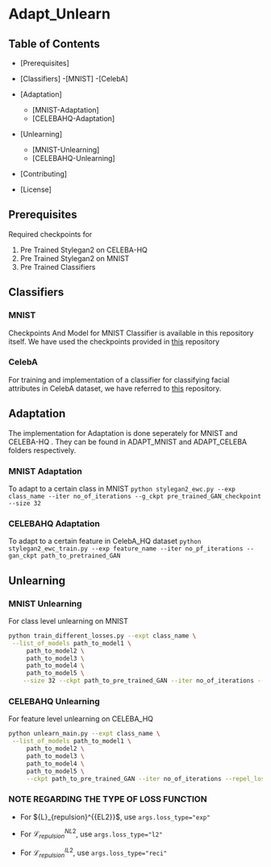 
# Adapt_Unlearn



## Table of Contents


- [Prerequisites]
  
- [Classifiers]
    -[MNIST]
    -[CelebA]

- [Adaptation]
    - [MNIST-Adaptation]
    - [CELEBAHQ-Adaptation]
    

- [Unlearning]
    - [MNIST-Unlearning]
    - [CELEBAHQ-Unlearning]
- [Contributing]
- [License]



## Prerequisites
Required checkpoints for 
1. Pre Trained Stylegan2 on CELEBA-HQ
2. Pre Trained Stylegan2 on MNIST
3. Pre Trained Classifiers


## Classifiers

### MNIST
Checkpoints And Model for MNIST Classifier is available in this repository itself. We have used the checkpoints provided in [this](https://github.com/csinva/gan-vae-pretrained-pytorch/tree/master/mnist_classifier) repository

### CelebA

For training and implementation of a classifier for classifying facial attributes in CelebA dataset, we have referred to [this](https://github.com/rgkannan676/Recognition-and-Classification-of-Facial-Attributes/tree/main) repository. 


## Adaptation

The implementation for Adaptation is done seperately for MNIST and CELEBA-HQ . They can be found in ADAPT_MNIST and ADAPT_CELEBA folders respectively.

### MNIST Adaptation
To adapt to a certain class in MNIST
``` python stylegan2_ewc.py --exp class_name --iter no_of_iterations --g_ckpt pre_trained_GAN_checkpoint --size 32 ```



### CELEBAHQ Adaptation
To adapt to a certain feature in CelebA_HQ dataset
```python stylegan2_ewc_train.py --exp feature_name --iter no_pf_iterations --gan_ckpt path_to_pretrained_GAN ```



## Unlearning

### MNIST Unlearning
For class level unlearning on MNIST
```bash
python train_different_losses.py --expt class_name \
 --list_of_models path_to_model1 \
     path_to_model2 \
     path_to_model3 \
     path_to_model4 \
     path_to_model5 \
    --size 32 --ckpt path_to_pre_trained_GAN --iter no_of_iterations --repel --gamma value_of_constant --loss_type type_of_loss_function


```
### CELEBAHQ Unlearning
For feature level unlearning on CELEBA_HQ
```bash
python unlearn_main.py --expt class_name \
 --list_of_models path_to_model1 \
     path_to_model2 \
     path_to_model3 \
     path_to_model4 \
     path_to_model5 \
     --ckpt path_to_pre_trained_GAN --iter no_of_iterations --repel_loss --gamma value_of_constant --loss_type type_of_loss_function


```
<!-- This sentence uses `$` delimiters to show math inline:  $\sqrt{3x-1}+(1+x)^2$ -->

### NOTE REGARDING THE TYPE OF LOSS FUNCTION
* For $\{L}_{repulsion}^{{EL2}}$, use ```args.loss_type="exp"```

* For $\mathcal{L}_{repulsion}^{{NL2}}$, use ```args.loss_type="l2"```
* For $\mathcal{L}_{repulsion}^{{IL2}}$, use ```args.loss_type="reci"```





